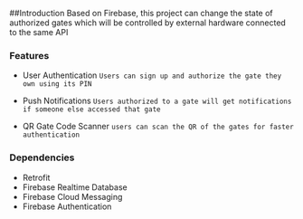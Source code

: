 ##Introduction
Based on Firebase, this project can change the state of authorized gates which will be controlled by external hardware connected to the same API

### Features
- User Authentication
`Users can sign up and authorize the gate they own using its PIN`

- Push Notifications
`Users authorized to a gate will get notifications if someone else accessed that gate`

- QR Gate Code Scanner
 `users can scan the QR of the gates for faster authentication`

### Dependencies
 - Retrofit
 - Firebase Realtime Database
 - Firebase Cloud Messaging
 - Firebase Authentication
